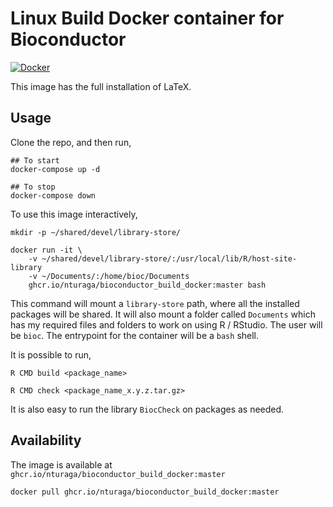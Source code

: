 # Linux Build Docker container for Bioconductor

[![Docker](https://github.com/nturaga/bioconductor_build_docker/actions/workflows/docker-publish.yml/badge.svg)](https://github.com/nturaga/bioconductor_build_docker/actions/workflows/docker-publish.yml)

This image has the full installation of LaTeX.

## Usage

Clone the repo, and then run,

```
## To start
docker-compose up -d

## To stop
docker-compose down
```


To use this image interactively,

```
mkdir -p ~/shared/devel/library-store/

docker run -it \
	-v ~/shared/devel/library-store/:/usr/local/lib/R/host-site-library 
	-v ~/Documents/:/home/bioc/Documents 
	ghcr.io/nturaga/bioconductor_build_docker:master bash
```

This command will mount a `library-store` path, where all the
installed packages will be shared. It will also mount a folder called
`Documents` which has my required files and folders to work on using R
/ RStudio. The user will be `bioc`. The entrypoint for the container
will be a `bash` shell.

It is possible to run,

```
R CMD build <package_name>

R CMD check <package_name_x.y.z.tar.gz>
```

It is also easy to run the library `BiocCheck` on packages as needed.

## Availability

The image is available at `ghcr.io/nturaga/bioconductor_build_docker:master`

```
docker pull ghcr.io/nturaga/bioconductor_build_docker:master
```

